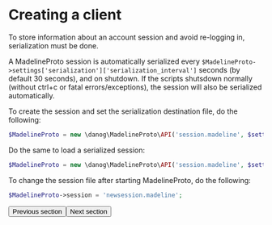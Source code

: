 # Creating a client

To store information about an account session and avoid re-logging in, serialization must be done.

A MadelineProto session is automatically serialized every `$MadelineProto->settings['serialization']['serialization_interval']` seconds (by default 30 seconds), and on shutdown. If the scripts shutsdown normally (without ctrl+c or fatal errors/exceptions), the session will also be serialized automatically.

To create the session and set the serialization destination file, do the following:
```php
$MadelineProto = new \danog\MadelineProto\API('session.madeline', $settings); // The session will be serialized to session.madeline
```

Do the same to load a serialized session:
```php
$MadelineProto = new \danog\MadelineProto\API('session.madeline', $settings);  // The session will be loaded from session.madeline
```  


To change the session file after starting MadelineProto, do the following:
```php
$MadelineProto->session = 'newsession.madeline';
```

<amp-form action="https://docs.madelineproto.xyz"><input type="submit" value="Previous section" /></form><amp-form action="https://docs.madelineproto.xyz/docs/LOGIN.html"><input type="submit" value="Next section" /></form>